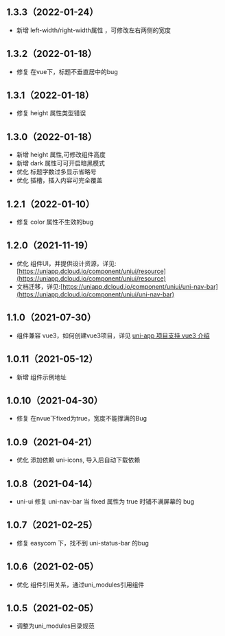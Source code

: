## 1.3.3（2022-01-24）
- 新增 left-width/right-width属性 ，可修改左右两侧的宽度
## 1.3.2（2022-01-18）
- 修复 在vue下，标题不垂直居中的bug
## 1.3.1（2022-01-18）
- 修复 height 属性类型错误
## 1.3.0（2022-01-18）
- 新增 height 属性,可修改组件高度
- 新增 dark 属性可可开启暗黑模式
- 优化 标题字数过多显示省略号
- 优化 插槽，插入内容可完全覆盖
## 1.2.1（2022-01-10）
- 修复 color 属性不生效的bug
## 1.2.0（2021-11-19）
- 优化 组件UI，并提供设计资源，详见:[https://uniapp.dcloud.io/component/uniui/resource](https://uniapp.dcloud.io/component/uniui/resource)
- 文档迁移，详见:[https://uniapp.dcloud.io/component/uniui/uni-nav-bar](https://uniapp.dcloud.io/component/uniui/uni-nav-bar)
## 1.1.0（2021-07-30）
- 组件兼容 vue3，如何创建vue3项目，详见 [uni-app 项目支持 vue3 介绍](https://ask.dcloud.net.cn/article/37834)
## 1.0.11（2021-05-12）
- 新增 组件示例地址
## 1.0.10（2021-04-30）
- 修复 在nvue下fixed为true，宽度不能撑满的Bug
## 1.0.9（2021-04-21）
- 优化 添加依赖 uni-icons, 导入后自动下载依赖
## 1.0.8（2021-04-14）
- uni-ui 修复 uni-nav-bar 当 fixed 属性为 true 时铺不满屏幕的 bug

## 1.0.7（2021-02-25）
- 修复 easycom 下，找不到 uni-status-bar 的bug

## 1.0.6（2021-02-05）
- 优化 组件引用关系，通过uni_modules引用组件

## 1.0.5（2021-02-05）
- 调整为uni_modules目录规范
